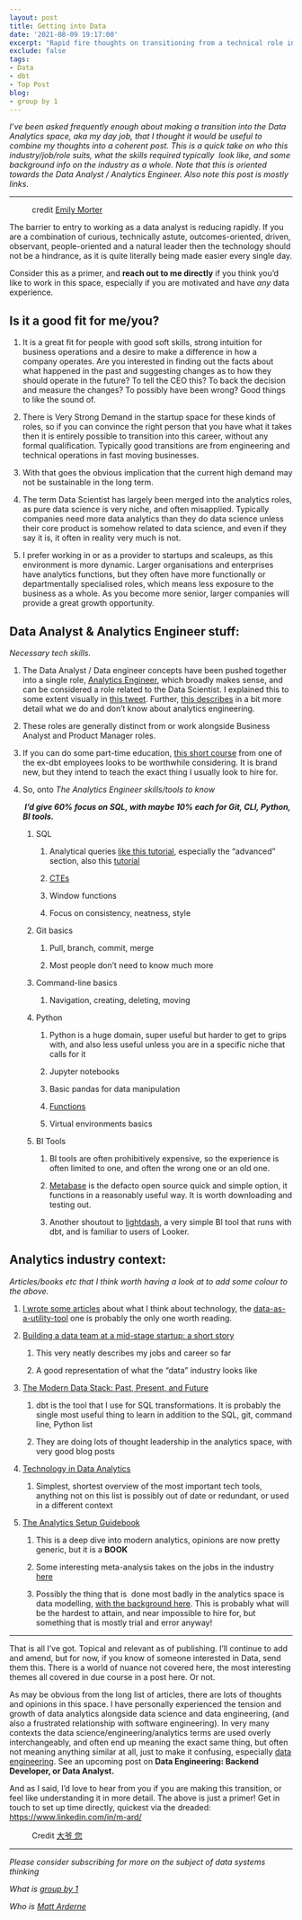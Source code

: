 ```yaml
---
layout: post
title: Getting into Data
date: '2021-08-09 19:17:00'
excerpt: "Rapid fire thoughts on transitioning from a technical role into "data""
exclude: false
tags:
- Data
- dbt
- Top Post
blog:
- group by 1
---
```


<p><em>I’ve been asked frequently enough about making a transition into the Data Analytics space, aka my day job, that I thought it would be useful to combine my thoughts into a coherent post. This is a quick take on who this industry/job/role suits, what the skills required typically&nbsp; look like, and some background info on the industry as a whole. Note that this is oriented towards the Data Analyst / Analytics Engineer. Also note this post is mostly links.</em></p><div><hr></div><div class="captioned-image-container"><figure><a class="image-link image2 image2-971-1456" target="_blank" href="https://cdn.substack.com/image/fetch/f_auto,q_auto:good,fl_progressive:steep/https%3A%2F%2Fbucketeer-e05bbc84-baa3-437e-9518-adb32be77984.s3.amazonaws.com%2Fpublic%2Fimages%2F198998f2-5862-4f45-8838-1c50b1128820_5184x3456.jpeg"><img src="https://bucketeer-e05bbc84-baa3-437e-9518-adb32be77984.s3.amazonaws.com/public/images/198998f2-5862-4f45-8838-1c50b1128820_5184x3456.jpeg" data-attrs="{&quot;src&quot;:&quot;https://bucketeer-e05bbc84-baa3-437e-9518-adb32be77984.s3.amazonaws.com/public/images/198998f2-5862-4f45-8838-1c50b1128820_5184x3456.jpeg&quot;,&quot;height&quot;:971,&quot;width&quot;:1456,&quot;resizeWidth&quot;:null,&quot;bytes&quot;:1279409,&quot;alt&quot;:null,&quot;title&quot;:null,&quot;type&quot;:&quot;image/jpeg&quot;,&quot;href&quot;:null}" alt=""><style>
          a.image2.image-link.image2-971-1456 {
            padding-bottom: 66.68956043956044%;
            padding-bottom: min(66.68956043956044%, 971px);
            width: 100%;
            height: 0;
          }
          a.image2.image-link.image2-971-1456 img {
            max-width: 1456px;
            max-height: 971px;
          }
        </style></a><figcaption class="image-caption">credit <a href="https://unsplash.com/@emilymorter?utm_source=unsplash&amp;utm_medium=referral&amp;utm_content=creditCopyText">Emily Morter</a></figcaption></figure></div><p>The barrier to entry to working as a data analyst is reducing rapidly. If you are a combination of curious, technically astute, outcomes-oriented, driven, observant, people-oriented and a natural leader then the technology should not be a hindrance, as it is quite literally being made easier every single day.</p><p>Consider this as a primer, and <strong>reach out to me directly</strong> if you think you’d like to work in this space, especially if you are motivated and have <em>any</em> data experience. </p><h2><strong>Is it a good fit for me/you?</strong></h2><ol><li><p>It is a great fit for people with good soft skills, strong intuition for business operations and a desire to make a difference in how a company operates. Are you interested in finding out the facts about what happened in the past and suggesting changes as to how they should operate in the future? To tell the CEO this? To back the decision and measure the changes? To possibly have been wrong? Good things to like the sound of.</p></li><li><p>There is Very Strong Demand in the startup space for these kinds of roles, so if you can convince the right person that you have what it takes then it is entirely possible to transition into this career, without any formal qualification. Typically good transitions are from engineering and technical operations in fast moving businesses.</p></li><li><p>With that goes the obvious implication that the current high demand may not be sustainable in the long term.&nbsp;</p></li><li><p>The term Data Scientist has largely been merged into the analytics roles, as pure data science is very niche, and often misapplied. Typically companies need more data analytics than they do data science unless their core product is somehow related to data science, and even if they say it is, it often in reality very much is not.</p></li><li><p>I prefer working in or as a provider to startups and scaleups, as this environment is more dynamic. Larger organisations and enterprises have analytics functions, but they often have more functionally or departmentally specialised roles, which means less exposure to the business as a whole. As you become more senior, larger companies will provide a great growth opportunity.&nbsp;</p></li></ol><h2><strong>Data Analyst &amp; Analytics Engineer stuff: </strong></h2><p><em>Necessary tech skills. </em></p><ol><li><p>The Data Analyst / Data engineer concepts have been pushed together into a single role, <a href="https://www.getdbt.com/what-is-analytics-engineering/">Analytics Engineer</a>, which broadly makes sense, and can be considered a role related to the Data Scientist. I explained this to some extent visually in <a href="https://twitter.com/rdrn_/status/1314115799951515649">this tweet</a>. Further, <a href="https://www.holistics.io/blog/what-we-know-and-dont-know-about-analytics-engineering/">this describes</a> in a bit more detail what we do and don’t know about analytics engineering.</p></li><li><p>These roles are generally distinct from or work alongside Business Analyst and Product Manager roles. </p></li><li><p>If you can do some part-time education, <a href="https://analyticsengineers.club/">this short course</a> from one of the ex-dbt employees looks to be worthwhile considering. It is brand new, but they intend to teach the exact thing I usually look to hire for.</p></li><li><p>So, onto <em>The Analytics Engineer skills/tools to know</em></p><p><em><strong>&nbsp;I’d give 60% focus on SQL, with maybe 10% each for Git, CLI, Python, BI tools.</strong></em></p><ol><li><p>SQL</p><ol><li><p>Analytical queries <a href="https://mode.com/sql-tutorial/">like this tutorial</a>, especially the “advanced” section, also this <a href="https://popsql.com/sql-templates">tutorial</a></p></li><li><p><a href="https://mode.com/blog/use-common-table-expressions-to-keep-your-sql-clean/">CTEs</a></p></li><li><p>Window functions</p></li><li><p>Focus on consistency, neatness, style</p></li></ol></li><li><p>Git basics</p><ol><li><p>Pull, branch, commit, merge</p></li><li><p>Most people don’t need to know much more</p></li></ol></li><li><p>Command-line basics</p><ol><li><p>Navigation, creating, deleting, moving</p></li></ol></li><li><p>Python</p><ol><li><p>Python is a huge domain, super useful but harder to get to grips with, and also less useful unless you are in a specific niche that calls for it</p></li><li><p>Jupyter notebooks</p></li><li><p>Basic pandas for data manipulation</p></li><li><p><a href="https://realpython.com/defining-your-own-python-function/#the-importance-of-python-functions">Functions</a></p></li><li><p>Virtual environments basics</p></li></ol></li><li><p>BI Tools</p><ol><li><p>BI tools are often prohibitively expensive, so the experience is often limited to one, and often the wrong one or an old one.</p></li><li><p><a href="https://www.metabase.com/">Metabase</a> is the defacto open source quick and simple option, it functions in a reasonably useful way. It is worth downloading and testing out.&nbsp;</p></li><li><p>Another shoutout to <a href="https://www.lightdash.com/">lightdash</a>, a very simple BI tool that runs with dbt, and is familiar to users of Looker.</p></li></ol></li></ol></li></ol><h2><strong>Analytics industry context:</strong> </h2><p><em>Articles/books etc that I think worth having a look at to add some colour to the above.</em></p><ol><li><p><a href="https://groupby1.substack.com/">I wrote some articles</a> about what I think about technology, the <a href="https://groupby1.substack.com/p/data-as-a-utility-tool">data-as-a-utility-tool</a> one is probably the only one worth reading.</p></li><li><p><a href="https://erikbern.com/2021/07/07/the-data-team-a-short-story.html">Building a data team at a mid-stage startup: a short story</a></p><ol><li><p>This very neatly describes my jobs and career so far&nbsp;</p></li><li><p>A good representation of what the “data” industry looks like</p></li></ol></li><li><p><a href="https://blog.getdbt.com/future-of-the-modern-data-stack/">The Modern Data Stack: Past, Present, and Future</a></p><ol><li><p>dbt is the tool that I use for SQL transformations. It is probably the single most useful thing to learn in addition to the SQL, git, command line, Python list</p></li><li><p>They are doing lots of thought leadership in the analytics space, with very good blog posts</p></li></ol></li><li><p><a href="https://technically.dev/posts/what-your-data-team-is-using">Technology in Data Analytics</a></p><ol><li><p>Simplest, shortest overview of the most important tech tools, anything not on this list is possibly out of date or redundant, or used in a different context</p></li></ol></li><li><p><a href="https://www.holistics.io/books/setup-analytics/start-here-introduction/">The Analytics Setup Guidebook</a></p><ol><li><p>This is a deep dive into modern analytics, opinions are now pretty generic, but it is a <strong>BOOK</strong></p></li><li><p>Some interesting meta-analysis takes on the jobs in the industry <a href="https://www.holistics.io/books/setup-analytics/data-servicing-a-tale-of-three-jobs/">here</a></p></li><li><p>Possibly the thing that is&nbsp; done most badly in the analytics space is data modelling, <a href="https://www.holistics.io/books/setup-analytics/data-modeling-layer-and-concepts/">with the background here</a>. This is probably what will be the hardest to attain, and near impossible to hire for, but something that is mostly trial and error anyway!</p></li></ol></li></ol><div><hr></div><p>That is all I’ve got. Topical and relevant as of publishing. I’ll continue to add and amend, but for now, if you know of someone interested in Data, send them this. There is a world of nuance not covered here, the most interesting themes all covered in due course in a post here. Or not.&nbsp;</p><p>As may be obvious from the long list of articles, there are lots of thoughts and opinions in this space. I have personally experienced the tension and growth of data analytics alongside data science and data engineering, (and also a frustrated relationship with software engineering). In very many contexts the data science/engineering/analytics terms are used overly interchangeably, and often end up meaning the exact same thing, but often not meaning anything similar at all, just to make it confusing, especially <a href="https://news.ycombinator.com/item?id=27779264">data engineering</a>. See an upcoming post on <strong>Data Engineering: Backend Developer, or Data Analyst.</strong></p><p>And as I said, I’d love to hear from you if you are making this transition, or feel like understanding it in more detail. The above is just a primer! Get in touch to set up time directly, quickest via the dreaded: <a href="https://www.linkedin.com/in/m-ard/">https://www.linkedin.com/in/m-ard/</a></p><div class="captioned-image-container"><figure><a class="image-link image2 image2-2330-1456" target="_blank" href="https://cdn.substack.com/image/fetch/f_auto,q_auto:good,fl_progressive:steep/https%3A%2F%2Fbucketeer-e05bbc84-baa3-437e-9518-adb32be77984.s3.amazonaws.com%2Fpublic%2Fimages%2F5ce95f1e-c7e4-480f-abf9-58bdb98920c8_1920x3072.jpeg"><img src="https://bucketeer-e05bbc84-baa3-437e-9518-adb32be77984.s3.amazonaws.com/public/images/5ce95f1e-c7e4-480f-abf9-58bdb98920c8_1920x3072.jpeg" data-attrs="{&quot;src&quot;:&quot;https://bucketeer-e05bbc84-baa3-437e-9518-adb32be77984.s3.amazonaws.com/public/images/5ce95f1e-c7e4-480f-abf9-58bdb98920c8_1920x3072.jpeg&quot;,&quot;height&quot;:2330,&quot;width&quot;:1456,&quot;resizeWidth&quot;:null,&quot;bytes&quot;:456121,&quot;alt&quot;:null,&quot;title&quot;:null,&quot;type&quot;:&quot;image/jpeg&quot;,&quot;href&quot;:null}" alt=""><style>
          a.image2.image-link.image2-2330-1456 {
            padding-bottom: 160.02747252747253%;
            padding-bottom: min(160.02747252747253%, 2330px);
            width: 100%;
            height: 0;
          }
          a.image2.image-link.image2-2330-1456 img {
            max-width: 1456px;
            max-height: 2330px;
          }
        </style></a><figcaption class="image-caption">Credit <a href="https://unsplash.com/@dayee?utm_source=unsplash&amp;utm_medium=referral&amp;utm_content=creditCopyText">大爷 您</a> </figcaption></figure></div><div><hr></div><p><em>Please consider subscribing for more on the subject of data systems thinking</em></p><p><em>What is <a href="https://groupby1.substack.com/about">group by 1</a></em></p><p><em>Who is <a href="https://rdrn.dev/?utm_source=groupby1.substack.com">Matt Arderne</a></em></p>